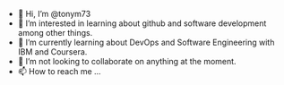 - 👋 Hi, I’m @tonym73
- 👀 I’m interested in learning about github and software development among other things.
- 🌱 I’m currently learning about DevOps and Software Engineering with IBM and Coursera.
- 💞️ I’m not looking to collaborate on anything at the moment.
- 📫 How to reach me ...

<!---
tonym73/tonym73 is a ✨ special ✨ repository because its `README.md` (this file) appears on your GitHub profile.
You can click the Preview link to take a look at your changes.
--->
